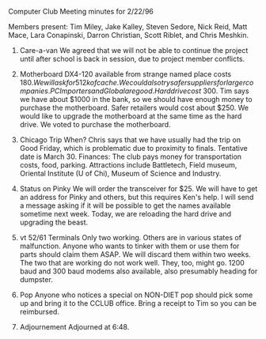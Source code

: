 Computer Club Meeting minutes for 2/22/96 </p><p>
Members present: Tim Miley, Jake Kalley, Steven Sedore, Nick Reid, Matt Mace, Lara Conapinski, Darron Christian, Scott Riblet, and Chris Meshkin. </p><p>
1) Care-a-van    We agreed that we will not be able to continue the project until after school is back in session, due to project member conflicts. </p><p>
2) Motherboard    DX4-120 available from strange named place costs $180.  We will ask for 512k of cache.  We could also try safer suppliers for larger companies.  PC Importers and Global are good.  Hard drive cost ~$300.  Tim says we have about $1000 in the bank, so we should have enough money to purchase the motherboard.    Safer retailers would cost about $250.  We would like to upgrade the motherboard at the same time as the hard drive.  We voted to purchase the motherboard. </p><p>
3) Chicago Trip    When?  Chris says that we have usually had the trip on Good Friday, which is problematic due to proximity to finals.  Tentative date is March 30.    Finances: The club pays money for transportation costs, food, parking.    Attractions include Battletech, Field museum, Oriental Institute (U of Chi),  Museum of Science and Industry. </p><p>
4) Status on Pinky    We will order the transceiver for $25.  We will have to get an address for Pinky and others, but this requires Ken's help.  I will send a message asking if it will be possible to get the names available sometime next week.    Today, we are reloading the hard drive and upgrading the beast. </p><p>
5) vt 52/61 Terminals    Only two working.  Others are in various states of malfunction.  Anyone who wants to tinker with them or use them for parts should claim them ASAP.  We will discard them within two weeks.  The two that are working do not work well. They, too, might go.  1200 baud and 300 baud modems also available, also presumably heading for dumpster. </p><p>
6) Pop    Anyone who notices a special on NON-DIET pop should pick some up and bring it to the CCLUB office.  Bring a receipt to Tim so you can be reimbursed. </p><p>
7) Adjournement    Adjourned at 6:48. </p><p>
</p>
